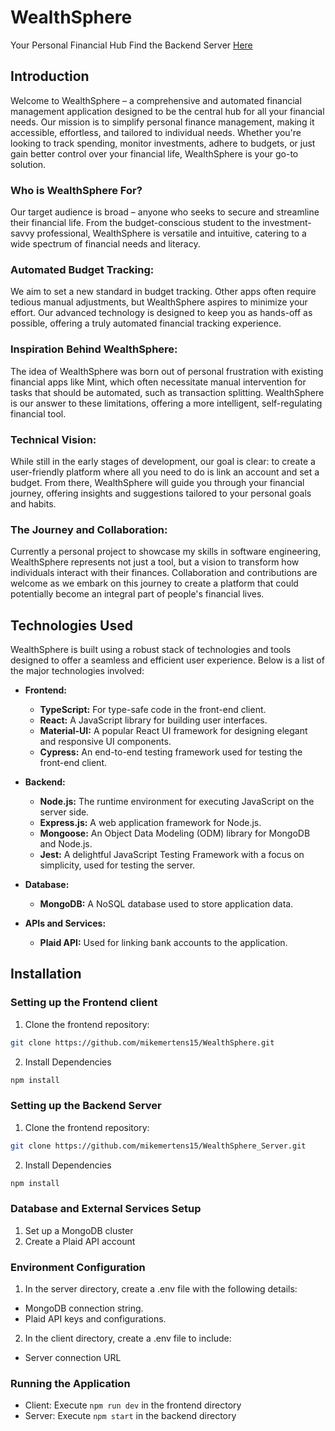 # WealthSphere

Your Personal Financial Hub
Find the Backend Server [Here](www.github.com/mikemertens15/WealthSphere_Server)

## Introduction

Welcome to WealthSphere – a comprehensive and automated financial management application designed to be the central hub for all your financial needs. Our mission is to simplify personal finance management, making it accessible, effortless, and tailored to individual needs. Whether you're looking to track spending, monitor investments, adhere to budgets, or just gain better control over your financial life, WealthSphere is your go-to solution.

### Who is WealthSphere For?

Our target audience is broad – anyone who seeks to secure and streamline their financial life. From the budget-conscious student to the investment-savvy professional, WealthSphere is versatile and intuitive, catering to a wide spectrum of financial needs and literacy.

### Automated Budget Tracking:

We aim to set a new standard in budget tracking. Other apps often require tedious manual adjustments, but WealthSphere aspires to minimize your effort. Our advanced technology is designed to keep you as hands-off as possible, offering a truly automated financial tracking experience.

### Inspiration Behind WealthSphere:

The idea of WealthSphere was born out of personal frustration with existing financial apps like Mint, which often necessitate manual intervention for tasks that should be automated, such as transaction splitting. WealthSphere is our answer to these limitations, offering a more intelligent, self-regulating financial tool.

### Technical Vision:

While still in the early stages of development, our goal is clear: to create a user-friendly platform where all you need to do is link an account and set a budget. From there, WealthSphere will guide you through your financial journey, offering insights and suggestions tailored to your personal goals and habits.

### The Journey and Collaboration:

Currently a personal project to showcase my skills in software engineering, WealthSphere represents not just a tool, but a vision to transform how individuals interact with their finances. Collaboration and contributions are welcome as we embark on this journey to create a platform that could potentially become an integral part of people's financial lives.

## Technologies Used

WealthSphere is built using a robust stack of technologies and tools designed to offer a seamless and efficient user experience. Below is a list of the major technologies involved:

- **Frontend:**

  - **TypeScript:** For type-safe code in the front-end client.
  - **React:** A JavaScript library for building user interfaces.
  - **Material-UI:** A popular React UI framework for designing elegant and responsive UI components.
  - **Cypress:** An end-to-end testing framework used for testing the front-end client.

- **Backend:**

  - **Node.js:** The runtime environment for executing JavaScript on the server side.
  - **Express.js:** A web application framework for Node.js.
  - **Mongoose:** An Object Data Modeling (ODM) library for MongoDB and Node.js.
  - **Jest:** A delightful JavaScript Testing Framework with a focus on simplicity, used for testing the server.

- **Database:**

  - **MongoDB:** A NoSQL database used to store application data.

- **APIs and Services:**
  - **Plaid API:** Used for linking bank accounts to the application.

## Installation

### Setting up the Frontend client

1. Clone the frontend repository:

```bash
git clone https://github.com/mikemertens15/WealthSphere.git
```

2. Install Dependencies

```bash
npm install
```

### Setting up the Backend Server

1. Clone the frontend repository:

```bash
git clone https://github.com/mikemertens15/WealthSphere_Server.git
```

2. Install Dependencies

```bash
npm install
```

### Database and External Services Setup

1. Set up a MongoDB cluster
2. Create a Plaid API account

### Environment Configuration

1. In the server directory, create a .env file with the following details:

- MongoDB connection string.
- Plaid API keys and configurations.

2. In the client directory, create a .env file to include:

- Server connection URL

### Running the Application

- Client: Execute `npm run dev` in the frontend directory
- Server: Execute `npm start` in the backend directory
